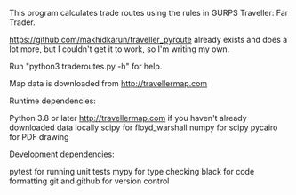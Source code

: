 This program calculates trade routes using the rules in GURPS Traveller: Far
Trader.

https://github.com/makhidkarun/traveller_pyroute already exists and does a lot
more, but I couldn't get it to work, so I'm writing my own.


Run "python3 traderoutes.py -h" for help.

Map data is downloaded from http://travellermap.com


Runtime dependencies:

Python 3.8 or later
http://travellermap.com if you haven't already downloaded data locally
scipy for floyd_warshall
numpy for scipy
pycairo for PDF drawing


Development dependencies:

pytest for running unit tests
mypy for type checking
black for code formatting
git and github for version control
